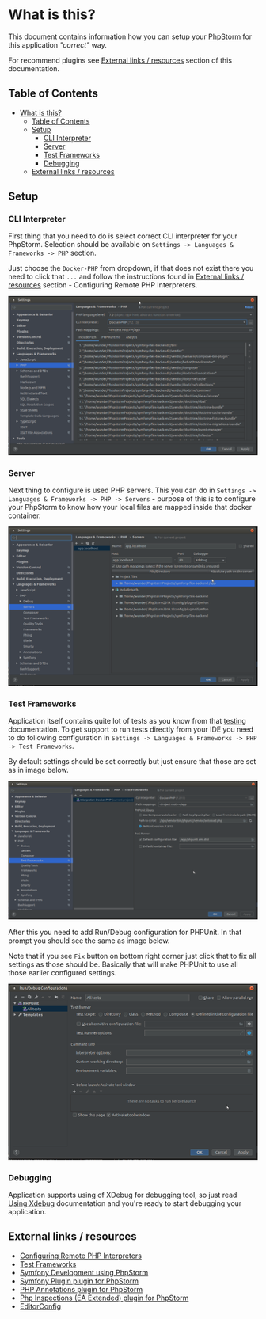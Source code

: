 # What is this?

This document contains information how you can setup your [PhpStorm](https://www.jetbrains.com/phpstorm/)
for this application _"correct"_ way. 

For recommend plugins see [External links / resources](#external-links--resources)
section of this documentation.

## Table of Contents

* [What is this?](#what-is-this)
   * [Table of Contents](#table-of-contents)
   * [Setup](#setup)
      * [CLI Interpreter](#cli-interpreter)
      * [Server](#server)
      * [Test Frameworks](#test-frameworks)
      * [Debugging](#debugging)
   * [External links / resources](#external-links--resources)

## Setup

### CLI Interpreter

First thing that you need to do is select correct CLI interpreter for your 
PhpStorm. Selection should be available on `Settings -> Languages & Frameworks -> PHP`
section.

Just choose the `Docker-PHP` from dropdown, if that does not exist there you
need to click that `...` and follow the instructions found in [External links / resources](#external-links--resources)
section - Configuring Remote PHP Interpreters.

![Path mappings](images/phpstorm_01.png)

### Server

Next thing to configure is used PHP servers. This you can do in
`Settings -> Languages & Frameworks -> PHP -> Servers` - purpose of this is to
configure your PhpStorm to know how your local files are mapped inside that
docker container.

![Path mappings](images/phpstorm_02.png)

### Test Frameworks

Application itself contains quite lot of tests as you know from that [testing](TESTING.md)
documentation. To get support to run tests directly from your IDE you need to
do following configuration in `Settings -> Languages & Frameworks -> PHP -> Test Frameworks`.

By default settings should be set correctly but just ensure that  those are set
as in image below.

![Path mappings](images/phpstorm_03.png)

After this you need to add Run/Debug configuration for PHPUnit. In that prompt 
you should see the same as image below.

Note that if you see `Fix` button on bottom right corner just click that to fix
all settings as those should be. Basically that will make PHPUnit to use all
those earlier configured settings.

![Path mappings](images/phpstorm_04.png)

### Debugging

Application supports using of XDebug for debugging tool, so just read [Using Xdebug](XDEBUG.md)
documentation and you're ready to start debugging your application.

## External links / resources

* [Configuring Remote PHP Interpreters](https://www.jetbrains.com/help/phpstorm/configuring-remote-interpreters.html)
* [Test Frameworks](https://www.jetbrains.com/help/phpstorm/php-test-frameworks.html)
* [Symfony Development using PhpStorm](http://blog.jetbrains.com/phpstorm/2014/08/symfony-development-using-phpstorm/)
* [Symfony Plugin plugin for PhpStorm](https://plugins.jetbrains.com/plugin/7219-symfony-plugin)
* [PHP Annotations plugin for PhpStorm](https://plugins.jetbrains.com/plugin/7320)
* [Php Inspections (EA Extended) plugin for PhpStorm](https://plugins.jetbrains.com/idea/plugin/7622-php-inspections-ea-extended-)
* [EditorConfig](https://plugins.jetbrains.com/plugin/7294-editorconfig)
